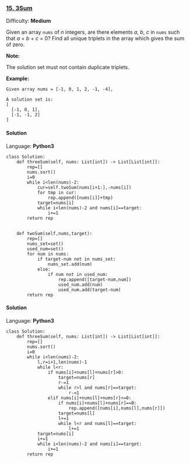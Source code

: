 ### [15\. 3Sum](https://leetcode.com/problems/3sum/)

Difficulty: **Medium**


Given an array `nums` of _n_ integers, are there elements _a_, _b_, _c_ in `nums` such that _a_ + _b_ + _c_ = 0? Find all unique triplets in the array which gives the sum of zero.

**Note:**

The solution set must not contain duplicate triplets.

**Example:**

```
Given array nums = [-1, 0, 1, 2, -1, -4],

A solution set is:
[
  [-1, 0, 1],
  [-1, -1, 2]
]
```


#### Solution

Language: **Python3**

```python3
class Solution:
    def threeSum(self, nums: List[int]) -> List[List[int]]:
        rep=[]
        nums.sort()
        i=0
        while i<len(nums)-2:
            cur=self.twoSum(nums[i+1:],-nums[i])
            for tmp in cur:
                rep.append([nums[i]]+tmp)
            target=nums[i]
            while i<len(nums)-2 and nums[i]==target:
                i+=1
        return rep
    
    
    def twoSum(self,nums,target):
        rep=[]
        nums_set=set()
        used_num=set()
        for num in nums:
            if target-num not in nums_set:
                nums_set.add(num)
            else:
                if num not in used_num:
                    rep.append([target-num,num])    
                    used_num.add(num)
                    used_num.add(target-num)
        return rep
```

#### Solution

Language: **Python3**

```python3
class Solution:
    def threeSum(self, nums: List[int]) -> List[List[int]]:
        rep=[]
        nums.sort()
        i=0
        while i<len(nums)-2:
            l,r=i+1,len(nums)-1
            while l<r:
                if nums[i]+nums[l]+nums[r]>0:
                    target=nums[r]
                    r-=1
                    while r>l and nums[r]==target:
                        r-=1
                elif nums[i]+nums[l]+nums[r]<=0:
                    if nums[i]+nums[l]+nums[r]==0:
                        rep.append([nums[i],nums[l],nums[r]])
                    target=nums[l]
                    l+=1
                    while l<r and nums[l]==target:
                        l+=1
            target=nums[i]
            i+=1
            while i<len(nums)-2 and nums[i]==target:
                i+=1
        return rep
                        
```
